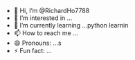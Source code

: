 - 👋 Hi, I’m @RichardHo7788
- 👀 I’m interested in ...
- 🌱 I’m currently learning ...python learnin
- 📫 How to reach me ...
- 😄 Pronouns: ...s
- ⚡ Fun fact: ...

<!---
RichardHo7788/RichardHo7788 is a ✨ special ✨ repository because its `README.md` (this file) appears on your GitHub profile.
You can click the Preview link to take a look at your changes.
--->
